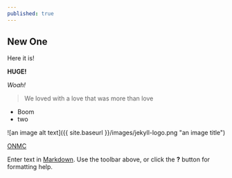 ```yaml
---
published: true
---
```

## New One

Here it is! 

**HUGE!**

_Woah!_

> We loved with a love that was more than love

- Boom
- two

![an image alt text]({{ site.baseurl }}/images/jekyll-logo.png "an image title")

[ONMC](www.onmc.com "Official NASCAR Members Club ")

Enter text in [Markdown](http://daringfireball.net/projects/markdown/). Use the toolbar above, or click the **?** button for formatting help.
